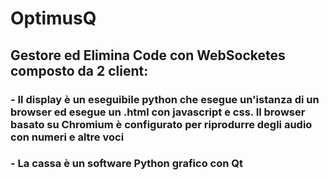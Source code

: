 # OptimusQ
## Gestore ed Elimina Code con WebSocketes composto da 2 client:
### - Il display è un eseguibile python che esegue un'istanza di un browser ed esegue un .html con javascript e css. Il browser basato su Chromium è configurato per riprodurre degli audio con numeri e altre voci
### - La cassa è un software Python grafico con Qt